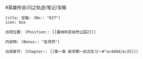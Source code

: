 #英雄传说/闪之轨迹/笔记/宝箱
```ad-quote
title: 宝箱: (No:: "027")
icon: box

出现位置: (Position:: [[露纳利亚自然公园2]])

内容物: (Bonus:: "圣灵药")

出现章节: (Chapter:: [[第一章 新学期～初次实习～#^ac4d9d|4/25]])

```
